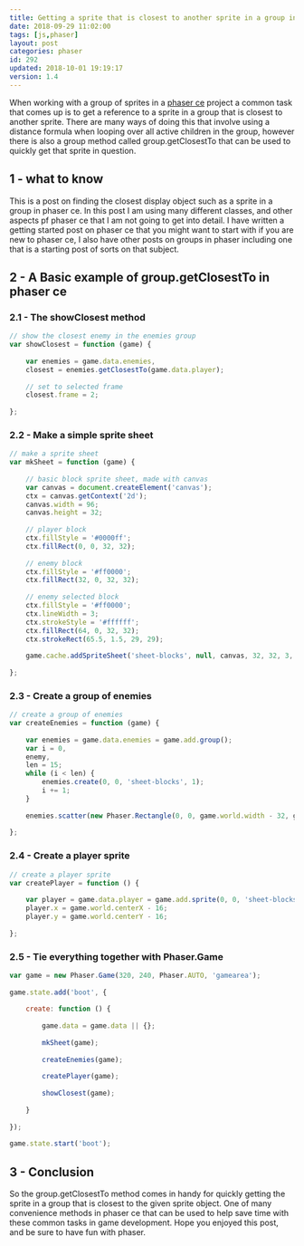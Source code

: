 ```yaml
---
title: Getting a sprite that is closest to another sprite in a group in phaser
date: 2018-09-29 11:02:00
tags: [js,phaser]
layout: post
categories: phaser
id: 292
updated: 2018-10-01 19:19:17
version: 1.4
---
```


When working with a group of sprites in a [phaser ce](https://photonstorm.github.io/phaser-ce/index.html) project a common task that comes up is to get a reference to a sprite in a group that is closest to another sprite. There are many ways of doing this that involve using a distance formula when looping over all active children in the group, however there is also a group method called group.getClosestTo that can be used to quickly get that sprite in question.

<!-- more -->

## 1 - what to know

This is a post on finding the closest display object such as a sprite in a group in phaser ce. In this post I am using many different classes, and other aspects pf phaser ce that I am not going to get into detail. I have written a getting started post on phaser ce that you might want to start with if you are new to phaser ce, I also have other posts on groups in phaser including one that is a starting post of sorts on that subject.

## 2 - A Basic example of group.getClosestTo in phaser ce

### 2.1 - The showClosest method

```js
// show the closest enemy in the enemies group
var showClosest = function (game) {
 
    var enemies = game.data.enemies,
    closest = enemies.getClosestTo(game.data.player);
 
    // set to selected frame
    closest.frame = 2;
 
};
```

### 2.2 - Make a simple sprite sheet

```js
// make a sprite sheet
var mkSheet = function (game) {
 
    // basic block sprite sheet, made with canvas
    var canvas = document.createElement('canvas');
    ctx = canvas.getContext('2d');
    canvas.width = 96;
    canvas.height = 32;
 
    // player block
    ctx.fillStyle = '#0000ff';
    ctx.fillRect(0, 0, 32, 32);
 
    // enemy block
    ctx.fillStyle = '#ff0000';
    ctx.fillRect(32, 0, 32, 32);
 
    // enemy selected block
    ctx.fillStyle = '#ff0000';
    ctx.lineWidth = 3;
    ctx.strokeStyle = '#ffffff';
    ctx.fillRect(64, 0, 32, 32);
    ctx.strokeRect(65.5, 1.5, 29, 29);
 
    game.cache.addSpriteSheet('sheet-blocks', null, canvas, 32, 32, 3, 0, 0);
 
};
```

### 2.3 - Create a group of enemies

```js
// create a group of enemies
var createEnemies = function (game) {
 
    var enemies = game.data.enemies = game.add.group();
    var i = 0,
    enemy,
    len = 15;
    while (i < len) {
        enemies.create(0, 0, 'sheet-blocks', 1);
        i += 1;
    }
 
    enemies.scatter(new Phaser.Rectangle(0, 0, game.world.width - 32, game.world.height - 32));
 
};
```

### 2.4 - Create a player sprite

```js
// create a player sprite
var createPlayer = function () {
 
    var player = game.data.player = game.add.sprite(0, 0, 'sheet-blocks', 0);
    player.x = game.world.centerX - 16;
    player.y = game.world.centerY - 16;
 
};
```

### 2.5 - Tie everything together with Phaser.Game

```js
var game = new Phaser.Game(320, 240, Phaser.AUTO, 'gamearea');
 
game.state.add('boot', {
 
    create: function () {
 
        game.data = game.data || {};
 
        mkSheet(game);
 
        createEnemies(game);
 
        createPlayer(game);
 
        showClosest(game);
 
    }
 
});
 
game.state.start('boot');
```

## 3 - Conclusion

So the group.getClosestTo method comes in handy for quickly getting the sprite in a group that is closest to the given sprite object. One of many convenience methods in phaser ce that can be used to help save time with these common tasks in game development. Hope you enjoyed this post, and be sure to have fun with phaser.
